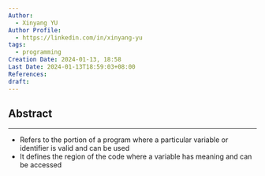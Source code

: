 ```yaml
---
Author:
  - Xinyang YU
Author Profile:
  - https://linkedin.com/in/xinyang-yu
tags:
  - programming
Creation Date: 2024-01-13, 18:58
Last Date: 2024-01-13T18:59:03+08:00
References: 
draft: 
---
```

## Abstract
---
- Refers to the portion of a program where a particular variable or identifier is valid and can be used
- It defines the region of the code where a variable has meaning and can be accessed